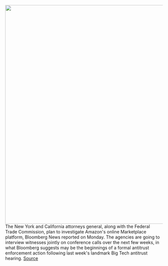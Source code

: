 <img src='https://cdn.vox-cdn.com/thumbor/PgEJ93tL0UAWnSsdgyFMxkBZORI=/0x0:3000x2000/1200x800/filters:focal(1260x760:1740x1240)/cdn.vox-cdn.com/uploads/chorus_image/image/67150688/acastro_190920_1777_amazon_0001.0.0.png' width='700px' /><br/>
The New York and California attorneys general, along with the Federal Trade Commission, plan to investigate Amazon's online Marketplace platform, Bloomberg News reported on Monday. The agencies are going to interview witnesses jointly on conference calls over the next few weeks, in what Bloomberg suggests may be the beginnings of a formal antitrust enforcement action following last week's landmark Big Tech antitrust hearing.
<a href='https://www.theverge.com/2020/8/3/21352990/new-york-california-ftc-amazon-investigation-marketplace'> Source <a/>